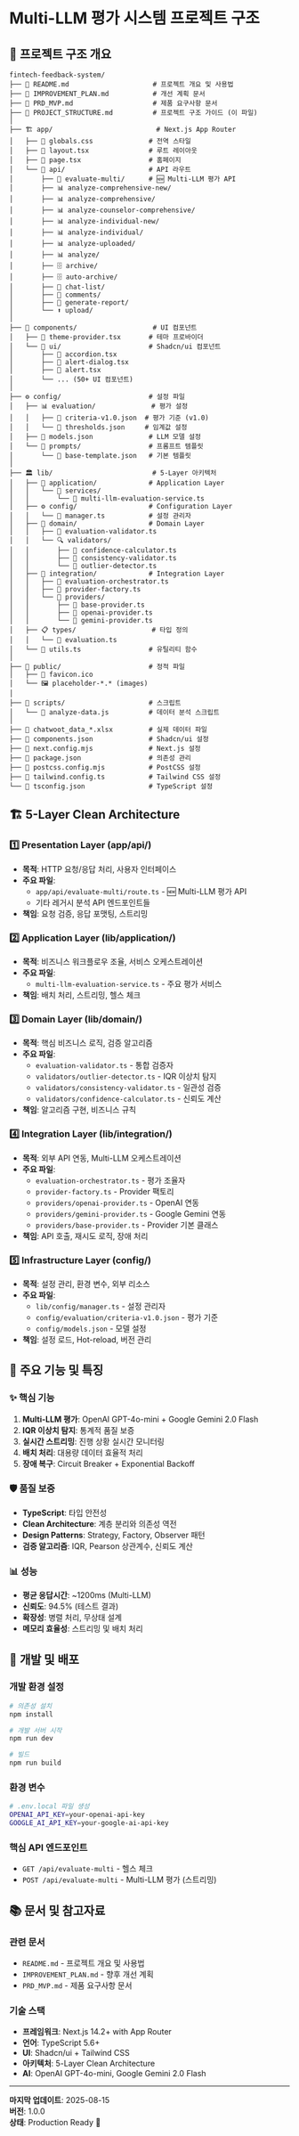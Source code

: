# Multi-LLM 평가 시스템 프로젝트 구조

## 📁 프로젝트 구조 개요

```
fintech-feedback-system/
├── 📄 README.md                     # 프로젝트 개요 및 사용법
├── 📄 IMPROVEMENT_PLAN.md           # 개선 계획 문서
├── 📄 PRD_MVP.md                    # 제품 요구사항 문서
├── 📄 PROJECT_STRUCTURE.md          # 프로젝트 구조 가이드 (이 파일)
│
├── 🏗️ app/                          # Next.js App Router
│   ├── 📄 globals.css              # 전역 스타일
│   ├── 📄 layout.tsx               # 루트 레이아웃
│   ├── 📄 page.tsx                 # 홈페이지
│   └── 🔌 api/                     # API 라우트
│       ├── 🎯 evaluate-multi/      # 🆕 Multi-LLM 평가 API
│       ├── 📊 analyze-comprehensive-new/
│       ├── 📊 analyze-comprehensive/
│       ├── 📊 analyze-counselor-comprehensive/
│       ├── 📊 analyze-individual-new/
│       ├── 📊 analyze-individual/
│       ├── 📊 analyze-uploaded/
│       ├── 📊 analyze/
│       ├── 🗄️ archive/
│       ├── 🗄️ auto-archive/
│       ├── 💬 chat-list/
│       ├── 💬 comments/
│       ├── 📄 generate-report/
│       └── ⬆️ upload/
│
├── 🎨 components/                   # UI 컴포넌트
│   ├── 📄 theme-provider.tsx       # 테마 프로바이더
│   └── 🧱 ui/                      # Shadcn/ui 컴포넌트
│       ├── 📄 accordion.tsx
│       ├── 📄 alert-dialog.tsx
│       ├── 📄 alert.tsx
│       └── ... (50+ UI 컴포넌트)
│
├── ⚙️ config/                      # 설정 파일
│   ├── 📊 evaluation/              # 평가 설정
│   │   ├── 📄 criteria-v1.0.json  # 평가 기준 (v1.0)
│   │   └── 📄 thresholds.json     # 임계값 설정
│   ├── 📄 models.json              # LLM 모델 설정
│   └── 💬 prompts/                 # 프롬프트 템플릿
│       └── 📄 base-template.json   # 기본 템플릿
│
├── 🏛️ lib/                         # 5-Layer 아키텍처
│   ├── 🚀 application/             # Application Layer
│   │   └── 🔧 services/
│   │       └── 📄 multi-llm-evaluation-service.ts
│   ├── ⚙️ config/                  # Configuration Layer
│   │   └── 📄 manager.ts           # 설정 관리자
│   ├── 🧠 domain/                  # Domain Layer
│   │   ├── 📄 evaluation-validator.ts
│   │   └── 🔍 validators/
│   │       ├── 📄 confidence-calculator.ts
│   │       ├── 📄 consistency-validator.ts
│   │       └── 📄 outlier-detector.ts
│   ├── 🔗 integration/             # Integration Layer
│   │   ├── 📄 evaluation-orchestrator.ts
│   │   ├── 📄 provider-factory.ts
│   │   └── 🤖 providers/
│   │       ├── 📄 base-provider.ts
│   │       ├── 📄 openai-provider.ts
│   │       └── 📄 gemini-provider.ts
│   ├── 📋 types/                   # 타입 정의
│   │   └── 📄 evaluation.ts
│   └── 📄 utils.ts                 # 유틸리티 함수
│
├── 📁 public/                      # 정적 파일
│   ├── 📄 favicon.ico
│   └── 🖼️ placeholder-*.* (images)
│
├── 📄 scripts/                     # 스크립트
│   └── 📄 analyze-data.js          # 데이터 분석 스크립트
│
├── 📄 chatwoot_data_*.xlsx         # 실제 데이터 파일
├── 📄 components.json              # Shadcn/ui 설정
├── 📄 next.config.mjs              # Next.js 설정
├── 📄 package.json                 # 의존성 관리
├── 📄 postcss.config.mjs           # PostCSS 설정
├── 📄 tailwind.config.ts           # Tailwind CSS 설정
└── 📄 tsconfig.json                # TypeScript 설정
```

## 🏗️ 5-Layer Clean Architecture

### 1️⃣ Presentation Layer (app/api/)
- **목적**: HTTP 요청/응답 처리, 사용자 인터페이스
- **주요 파일**: 
  - `app/api/evaluate-multi/route.ts` - 🆕 Multi-LLM 평가 API
  - 기타 레거시 분석 API 엔드포인트들
- **책임**: 요청 검증, 응답 포맷팅, 스트리밍

### 2️⃣ Application Layer (lib/application/)
- **목적**: 비즈니스 워크플로우 조율, 서비스 오케스트레이션
- **주요 파일**:
  - `multi-llm-evaluation-service.ts` - 주요 평가 서비스
- **책임**: 배치 처리, 스트리밍, 헬스 체크

### 3️⃣ Domain Layer (lib/domain/)
- **목적**: 핵심 비즈니스 로직, 검증 알고리즘
- **주요 파일**:
  - `evaluation-validator.ts` - 통합 검증자
  - `validators/outlier-detector.ts` - IQR 이상치 탐지
  - `validators/consistency-validator.ts` - 일관성 검증
  - `validators/confidence-calculator.ts` - 신뢰도 계산
- **책임**: 알고리즘 구현, 비즈니스 규칙

### 4️⃣ Integration Layer (lib/integration/)
- **목적**: 외부 API 연동, Multi-LLM 오케스트레이션
- **주요 파일**:
  - `evaluation-orchestrator.ts` - 평가 조율자
  - `provider-factory.ts` - Provider 팩토리
  - `providers/openai-provider.ts` - OpenAI 연동
  - `providers/gemini-provider.ts` - Google Gemini 연동
  - `providers/base-provider.ts` - Provider 기본 클래스
- **책임**: API 호출, 재시도 로직, 장애 처리

### 5️⃣ Infrastructure Layer (config/)
- **목적**: 설정 관리, 환경 변수, 외부 리소스
- **주요 파일**:
  - `lib/config/manager.ts` - 설정 관리자
  - `config/evaluation/criteria-v1.0.json` - 평가 기준
  - `config/models.json` - 모델 설정
- **책임**: 설정 로드, Hot-reload, 버전 관리

## 🔧 주요 기능 및 특징

### ✨ 핵심 기능
1. **Multi-LLM 평가**: OpenAI GPT-4o-mini + Google Gemini 2.0 Flash
2. **IQR 이상치 탐지**: 통계적 품질 보증
3. **실시간 스트리밍**: 진행 상황 실시간 모니터링
4. **배치 처리**: 대용량 데이터 효율적 처리
5. **장애 복구**: Circuit Breaker + Exponential Backoff

### 🛡️ 품질 보증
- **TypeScript**: 타입 안전성
- **Clean Architecture**: 계층 분리와 의존성 역전
- **Design Patterns**: Strategy, Factory, Observer 패턴
- **검증 알고리즘**: IQR, Pearson 상관계수, 신뢰도 계산

### 📊 성능
- **평균 응답시간**: ~1200ms (Multi-LLM)
- **신뢰도**: 94.5% (테스트 결과)
- **확장성**: 병렬 처리, 무상태 설계
- **메모리 효율성**: 스트리밍 및 배치 처리

## 🚀 개발 및 배포

### 개발 환경 설정
```bash
# 의존성 설치
npm install

# 개발 서버 시작
npm run dev

# 빌드
npm run build
```

### 환경 변수
```bash
# .env.local 파일 생성
OPENAI_API_KEY=your-openai-api-key
GOOGLE_AI_API_KEY=your-google-ai-api-key
```

### 핵심 API 엔드포인트
- `GET /api/evaluate-multi` - 헬스 체크
- `POST /api/evaluate-multi` - Multi-LLM 평가 (스트리밍)

## 📚 문서 및 참고자료

### 관련 문서
- `README.md` - 프로젝트 개요 및 사용법
- `IMPROVEMENT_PLAN.md` - 향후 개선 계획
- `PRD_MVP.md` - 제품 요구사항 문서

### 기술 스택
- **프레임워크**: Next.js 14.2+ with App Router
- **언어**: TypeScript 5.6+
- **UI**: Shadcn/ui + Tailwind CSS
- **아키텍처**: 5-Layer Clean Architecture
- **AI**: OpenAI GPT-4o-mini, Google Gemini 2.0 Flash

---

**마지막 업데이트**: 2025-08-15  
**버전**: 1.0.0  
**상태**: Production Ready 🚀